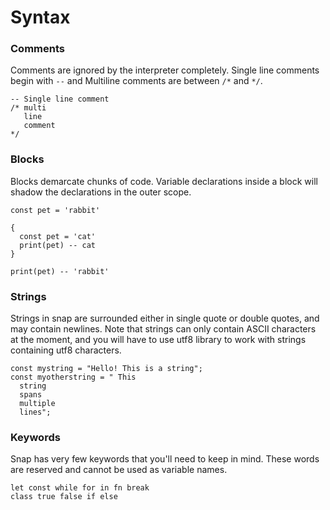 # Syntax


### Comments
Comments are ignored by the interpreter completely.
Single line comments begin with `--` and Multiline comments
are between `/*` and `*/`.

```snap
-- Single line comment
/* multi
   line
   comment
*/
```

### Blocks

Blocks demarcate chunks of code. Variable declarations inside a block will shadow
the declarations in the outer scope.

```snap
const pet = 'rabbit'

{
  const pet = 'cat'
  print(pet) -- cat
}

print(pet) -- 'rabbit'

```

### Strings

Strings in snap are surrounded either in single quote or double quotes,
and may contain newlines. Note that strings can only contain ASCII characters
at the moment, and you will have to use utf8 library to work with strings containing
utf8 characters.

```snap
const mystring = "Hello! This is a string";
const myotherstring = " This
  string
  spans
  multiple
  lines";
```

### Keywords

Snap has very few keywords that you'll need to keep in mind.
These words are reserved and cannot be used as variable names.

```
let const while for in fn break 
class true false if else
```
